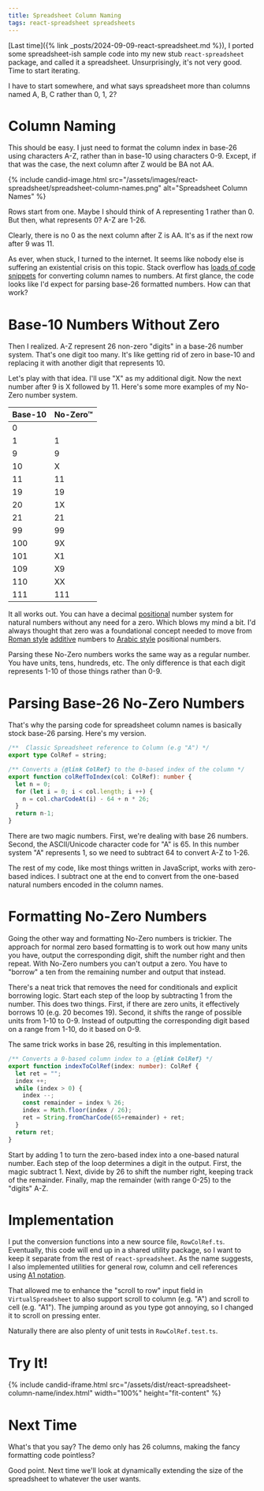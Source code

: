 ```yaml
---
title: Spreadsheet Column Naming
tags: react-spreadsheet spreadsheets
---
```


[Last time]({% link _posts/2024-09-09-react-spreadsheet.md %}), I ported some spreadsheet-ish sample code into my new stub `react-spreadsheet` package, and called it a spreadsheet. Unsurprisingly, it's not very good. Time to start iterating. 

I have to start somewhere, and what says spreadsheet more than columns named A, B, C rather than 0, 1, 2?

# Column Naming

This should be easy. I just need to format the column index in base-26 using characters A-Z, rather than in base-10 using characters 0-9. Except, if that was the case, the next column after Z would be BA not AA.

{% include candid-image.html src="/assets/images/react-spreadsheet/spreadsheet-column-names.png" alt="Spreadsheet Column Names" %}

Rows start from one. Maybe I should think of A representing 1 rather than 0. But then, what represents 0? A-Z are 1-26. 

Clearly, there is no 0 as the next column after Z is AA. It's as if the next row after 9 was 11. 

As ever, when stuck, I turned to the internet. It seems like nobody else is suffering an existential crisis on this topic. Stack overflow has [loads of code snippets](https://stackoverflow.com/questions/9905533/convert-excel-column-alphabet-e-g-aa-to-number-e-g-25) for converting column names to numbers. At first glance, the code looks like I'd expect for parsing base-26 formatted numbers. How can that work?

# Base-10 Numbers Without Zero

Then I realized. A-Z represent 26 non-zero "digits" in a base-26 number system. That's one digit too many. It's like getting rid of zero in base-10 and replacing it with another digit that represents 10. 

Let's play with that idea. I'll use "X" as my additional digit. Now the next number after 9 is X followed by 11. Here's some more examples of my No-Zero number system. 

| Base-10 | No-Zero&#8482; |
| - | - |
| 0 | |
| 1 | 1 |
| 9 | 9 |
| 10 | X |
| 11 | 11 |
| 19 | 19 |
| 20 | 1X |
| 21 | 21 |
| 99 | 99 |
| 100 | 9X |
| 101 | X1 | 
| 109 | X9 |
| 110 | XX |
| 111 | 111 |

It all works out. You can have a decimal [positional](https://en.wikipedia.org/wiki/Positional_notation) number system for natural numbers without any need for a zero. Which blows my mind a bit. I'd always thought that zero was a foundational concept needed to move from [Roman style](https://en.wikipedia.org/wiki/Roman_numerals) [additive](https://en.wikipedia.org/wiki/Sign-value_notation#Additive_notation) numbers to [Arabic style](https://en.wikipedia.org/wiki/Arabic_numerals) positional numbers. 

Parsing these No-Zero numbers works the same way as a regular number. You have units, tens, hundreds, etc. The only difference is that each digit represents 1-10 of those things rather than 0-9. 

# Parsing Base-26 No-Zero Numbers

That's why the parsing code for spreadsheet column names is basically stock base-26 parsing. Here's my version.

```ts
/**  Classic Spreadsheet reference to Column (e.g "A") */
export type ColRef = string;

/** Converts a {@link ColRef} to the 0-based index of the column */
export function colRefToIndex(col: ColRef): number {
  let n = 0;
  for (let i = 0; i < col.length; i ++) {
    n = col.charCodeAt(i) - 64 + n * 26;
  }
  return n-1;
}
```

There are two magic numbers. First, we're dealing with base 26 numbers. Second, the ASCII/Unicode character code for "A" is 65. In this number system "A" represents 1, so we need to subtract 64 to convert A-Z to 1-26. 

The rest of my code, like most things written in JavaScript, works with zero-based indices. I subtract one at the end to convert from the one-based natural numbers encoded in the column names.

# Formatting No-Zero Numbers

Going the other way and formatting No-Zero numbers is trickier. The approach for normal zero based formatting is to work out how many units you have, output the corresponding digit, shift the number right and then repeat. With No-Zero numbers you can't output a zero. You have to "borrow" a ten from the remaining number and output that instead.

There's a neat trick that removes the need for conditionals and explicit borrowing logic. Start each step of the loop by subtracting 1 from the number. This does two things. First, if there are zero units, it effectively borrows 10 (e.g. 20 becomes 19). Second, it shifts the range of possible units from 1-10 to 0-9. Instead of outputting the corresponding digit based on a range from 1-10, do it based on 0-9.

The same trick works in base 26, resulting in this implementation. 

```ts
/** Converts a 0-based column index to a {@link ColRef} */
export function indexToColRef(index: number): ColRef {
  let ret = "";
  index ++;
  while (index > 0) {
    index --;
    const remainder = index % 26;
    index = Math.floor(index / 26);
    ret = String.fromCharCode(65+remainder) + ret;
  }
  return ret;
}
```

Start by adding 1 to turn the zero-based index into a one-based natural number. Each step of the loop determines a digit in the output. First, the magic subtract 1. Next, divide by 26 to shift the number right, keeping track of the remainder. Finally, map the remainder (with range 0-25) to the "digits" A-Z. 

# Implementation

I put the conversion functions into a new source file, `RowColRef.ts`. Eventually, this code will end up in a shared utility package, so I want to keep it separate from the rest of `react-spreadsheet`. As the name suggests, I also implemented utilities for general row, column and cell references using [A1 notation](https://bettersolutions.com/excel/formulas/cell-references-a1-r1c1-notation.htm). 

That allowed me to enhance the "scroll to row" input field in `VirtualSpreadsheet` to also support scroll to column (e.g. "A") and scroll to cell (e.g. "A1"). The jumping around as you type got annoying, so I changed it to scroll on pressing enter.

Naturally there are also plenty of unit tests in `RowColRef.test.ts`.

# Try It!

{% include candid-iframe.html src="/assets/dist/react-spreadsheet-column-name/index.html" width="100%" height="fit-content" %}

# Next Time

What's that you say? The demo only has 26 columns, making the fancy formatting code pointless? 

Good point. Next time we'll look at dynamically extending the size of the spreadsheet to whatever the user wants. 